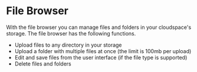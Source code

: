 ﻿# File Browser

With the file browser you can manage files and folders in your cloudspace's storage. The file browser has the following functions.

- Upload files to any directory in your storage
- Upload a folder with multiple files at once (the limit is 100mb per upload)
- Edit and save files from the user interface (if the file type is supported)
- Delete files and folders